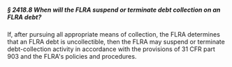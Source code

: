 ##### § 2418.8 When will the FLRA suspend or terminate debt collection on an FLRA debt? #####

If, after pursuing all appropriate means of collection, the FLRA determines that an FLRA debt is uncollectible, then the FLRA may suspend or terminate debt-collection activity in accordance with the provisions of 31 CFR part 903 and the FLRA's policies and procedures.